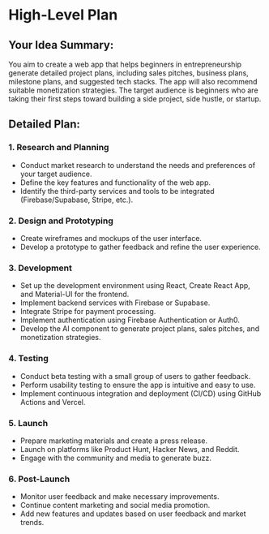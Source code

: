 # High-Level Plan
## Your Idea Summary:
You aim to create a web app that helps beginners in entrepreneurship generate detailed project plans, including sales pitches, business plans, milestone plans, and suggested tech stacks. The app will also recommend suitable monetization strategies. The target audience is beginners who are taking their first steps toward building a side project, side hustle, or startup.

## Detailed Plan:

### 1. Research and Planning

* Conduct market research to understand the needs and preferences of your target audience.
* Define the key features and functionality of the web app.
* Identify the third-party services and tools to be integrated (Firebase/Supabase, Stripe, etc.).

### 2. Design and Prototyping

* Create wireframes and mockups of the user interface.
* Develop a prototype to gather feedback and refine the user experience.

### 3. Development

* Set up the development environment using React, Create React App, and Material-UI for the frontend.
* Implement backend services with Firebase or Supabase.
* Integrate Stripe for payment processing.
* Implement authentication using Firebase Authentication or Auth0.
* Develop the AI component to generate project plans, sales pitches, and monetization strategies.

### 4. Testing

* Conduct beta testing with a small group of users to gather feedback.
* Perform usability testing to ensure the app is intuitive and easy to use.
* Implement continuous integration and deployment (CI/CD) using GitHub Actions and Vercel.

### 5. Launch

* Prepare marketing materials and create a press release.
* Launch on platforms like Product Hunt, Hacker News, and Reddit.
* Engage with the community and media to generate buzz.

### 6. Post-Launch

* Monitor user feedback and make necessary improvements.
* Continue content marketing and social media promotion.
* Add new features and updates based on user feedback and market trends.